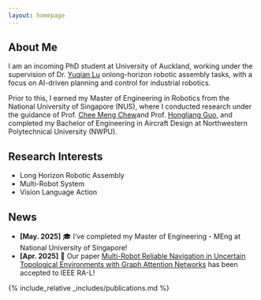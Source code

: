 ```yaml
---
layout: homepage
---
```


## About Me
I am an incoming PhD student at University of Auckland, working under the supervision of ​Dr. [Yuqian Lu](https://uoa-iai.github.io/authors/yuqian-lu/)​ on ​long-horizon robotic assembly tasks, with a focus on AI-driven planning and control for industrial robotics. 

Prior to this, I earned my ​Master of Engineering in Robotics​ from the National University of Singapore (NUS), where I conducted research under the guidance of ​Prof. [Chee Meng Chew](https://sites.google.com/site/cmchewhome/home)​ and ​Prof. [Hongliang Guo](https://scholar.google.com.sg/citations?user=vR9kUw8AAAAJ&hl=en), and completed my ​Bachelor of Engineering in Aircraft Design​ at Northwestern Polytechnical University (NWPU).

## Research Interests

- Long Horizon Robotic Assembly
- Multi-Robot System
- Vision Language Action

## News
- **[May. 2025]** 🎓 I’ve completed my Master of Engineering - MEng at National University of Singapore! 
- **[Apr. 2025]** 🎉 Our paper [Multi-Robot Reliable Navigation in Uncertain Topological Environments with Graph Attention Networks](https://ieeexplore.ieee.org/document/10948339
) has been accepted to IEEE RA-L!


{% include_relative _includes/publications.md %}
